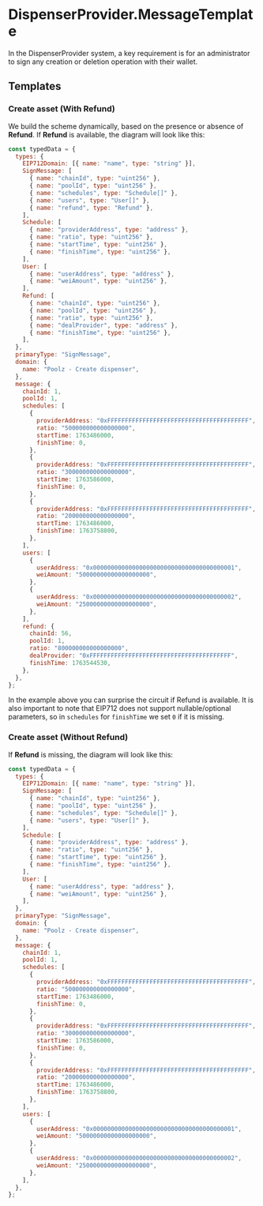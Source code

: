 # DispenserProvider.MessageTemplate

In the DispenserProvider system, a key requirement is for an administrator to sign any creation or deletion operation with their wallet.

## Templates

### Create asset (With Refund)
We build the scheme dynamically, based on the presence or absence of **Refund**. If **Refund** is available, the diagram will look like this:
```js
const typedData = {
  types: {
    EIP712Domain: [{ name: "name", type: "string" }],
    SignMessage: [
      { name: "chainId", type: "uint256" },
      { name: "poolId", type: "uint256" },
      { name: "schedules", type: "Schedule[]" },
      { name: "users", type: "User[]" },
      { name: "refund", type: "Refund" },
    ],
    Schedule: [
      { name: "providerAddress", type: "address" },
      { name: "ratio", type: "uint256" },
      { name: "startTime", type: "uint256" },
      { name: "finishTime", type: "uint256" },
    ],
    User: [
      { name: "userAddress", type: "address" },
      { name: "weiAmount", type: "uint256" },
    ],
    Refund: [
      { name: "chainId", type: "uint256" },
      { name: "poolId", type: "uint256" },
      { name: "ratio", type: "uint256" },
      { name: "dealProvider", type: "address" },
      { name: "finishTime", type: "uint256" },
    ],
  },
  primaryType: "SignMessage",
  domain: {
    name: "Poolz - Create dispenser",
  },
  message: {
    chainId: 1,
    poolId: 1,
    schedules: [
      {
        providerAddress: "0xFFFFFFFFFFFFFFFFFFFFFFFFFFFFFFFFFFFFFFFF",
        ratio: "500000000000000000",
        startTime: 1763486000,
        finishTime: 0,
      },
      {
        providerAddress: "0xFFFFFFFFFFFFFFFFFFFFFFFFFFFFFFFFFFFFFFFF",
        ratio: "300000000000000000",
        startTime: 1763586000,
        finishTime: 0,
      },
      {
        providerAddress: "0xFFFFFFFFFFFFFFFFFFFFFFFFFFFFFFFFFFFFFFFF",
        ratio: "200000000000000000",
        startTime: 1763486000,
        finishTime: 1763758800,
      },
    ],
    users: [
      {
        userAddress: "0x0000000000000000000000000000000000000001",
        weiAmount: "50000000000000000000",
      },
      {
        userAddress: "0x0000000000000000000000000000000000000002",
        weiAmount: "25000000000000000000",
      },
    ],
    refund: {
      chainId: 56,
      poolId: 1,
      ratio: "800000000000000000",
      dealProvider: "0xFFFFFFFFFFFFFFFFFFFFFFFFFFFFFFFFFFFFFFFF",
      finishTime: 1763544530,
    },
  },
};
```
In the example above you can surprise the circuit if Refund is available.
It is also important to note that EIP712 does not support nullable/optional parameters, so in `schedules` for `finishTime` we set `0` if it is missing.

### Create asset (Without Refund)
If **Refund** is missing, the diagram will look like this:
```js
const typedData = {
  types: {
    EIP712Domain: [{ name: "name", type: "string" }],
    SignMessage: [
      { name: "chainId", type: "uint256" },
      { name: "poolId", type: "uint256" },
      { name: "schedules", type: "Schedule[]" },
      { name: "users", type: "User[]" },
    ],
    Schedule: [
      { name: "providerAddress", type: "address" },
      { name: "ratio", type: "uint256" },
      { name: "startTime", type: "uint256" },
      { name: "finishTime", type: "uint256" },
    ],
    User: [
      { name: "userAddress", type: "address" },
      { name: "weiAmount", type: "uint256" },
    ],
  },
  primaryType: "SignMessage",
  domain: {
    name: "Poolz - Create dispenser",
  },
  message: {
    chainId: 1,
    poolId: 1,
    schedules: [
      {
        providerAddress: "0xFFFFFFFFFFFFFFFFFFFFFFFFFFFFFFFFFFFFFFFF",
        ratio: "500000000000000000",
        startTime: 1763486000,
        finishTime: 0,
      },
      {
        providerAddress: "0xFFFFFFFFFFFFFFFFFFFFFFFFFFFFFFFFFFFFFFFF",
        ratio: "300000000000000000",
        startTime: 1763586000,
        finishTime: 0,
      },
      {
        providerAddress: "0xFFFFFFFFFFFFFFFFFFFFFFFFFFFFFFFFFFFFFFFF",
        ratio: "200000000000000000",
        startTime: 1763486000,
        finishTime: 1763758800,
      },
    ],
    users: [
      {
        userAddress: "0x0000000000000000000000000000000000000001",
        weiAmount: "50000000000000000000",
      },
      {
        userAddress: "0x0000000000000000000000000000000000000002",
        weiAmount: "25000000000000000000",
      },
    ],
  },
};
```
